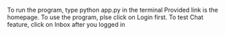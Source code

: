 To run the program, type python app.py in the terminal
Provided link is the homepage.
To use the program, plse click on Login first.
To test Chat feature, click on Inbox after you logged in

